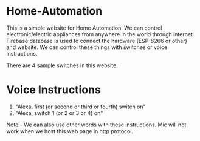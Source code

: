# Home-Automation
This is a simple website for Home Automation. We can control electronic/electric appliances from anywhere in the world through internet. Firebase database is used to connect the hardware (ESP-8266 or other) and website. We can control these things with switches or voice instructions.

There are 4 sample switches in this website.
# Voice Instructions
 1. "Alexa, first (or second or third or fourth) switch on"
 2. "Alexa, switch 1 (or 2 or 3 or 4) on"
 
 Note:- We can also use other words with these instructions. Mic will not work when we host this web page in http protocol.
